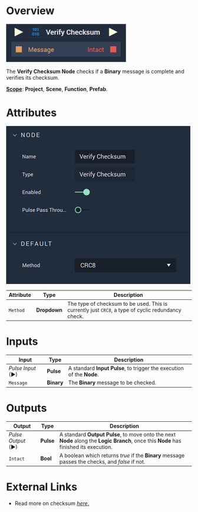 # Overview

![The Verify Checksum Node.](../../.gitbook/assets/verifychecksum.png)

The **Verify Checksum Node** checks if a **Binary** message is complete and verifies its checksum. 

[**Scope**](../overview.md#scopes): **Project**, **Scene**, **Function**, **Prefab**.

# Attributes

![The Verify Checksum Node Attributes.](../../.gitbook/assets/verifychecksumatts.png)

|Attribute|Type|Description|
|---|---|---|
|`Method`|**Dropdown**|The type of checksum to be used. This is currently just `CRC8`, a type of cyclic redundancy check.|

# Inputs

|Input|Type|Description|
|---|---|---|
|*Pulse Input* (►)|**Pulse**|A standard **Input Pulse**, to trigger the execution of the **Node**.|
|`Message`|**Binary**|The **Binary** message to be checked.|

# Outputs

|Output|Type|Description|
|---|---|---|
|*Pulse Output* (►)|**Pulse**|A standard **Output Pulse**, to move onto the next **Node** along the **Logic Branch**, once this **Node** has finished its execution.|
|`Intact`|**Bool**|A boolean which returns *true* if the **Binary** message passes the checks, and *false* if not.|


# External Links

* Read more on checksum [*here*.](https://en.wikipedia.org/wiki/Checksum)

